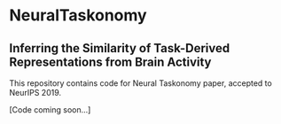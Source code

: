 # NeuralTaskonomy
## Inferring the Similarity of Task-Derived Representations from Brain Activity
This repository contains code for Neural Taskonomy paper, accepted to NeurIPS 2019.

[Code coming soon...]

